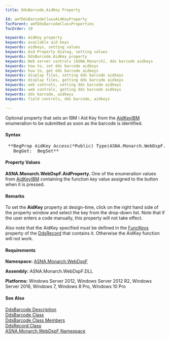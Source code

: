 ```yaml
---
title: DdsBarcode.AidKey Property

Id: amfDdsBarcodeClassAidKeyProperty
TocParent: amfDdsBarcodeClassProperties
TocOrder: 10

keywords: AidKey property
keywords: available aid keys
keywords: aidkeys, setting values
keywords: Aid Property Dialog, setting values
keywords: DdsBarcode.AidKey property
keywords: Web server controls [ASNA.Monarch], dds barcode aidkeys
keywords: how to, set dds barcode aidkeys
keywords: how to, get dds barcode aidkeys
keywords: display files, setting dds barcode aidkeys
keywords: display files, getting dds barcode aidkeys
keywords: web controls, setting dds barcode aidkeys
keywords: web controls, getting dds barcode aidkeys
keywords: dds barcode, aidkeys
keywords: field controls, dds barcode, aidkeys

---
```


Optional property that sets an IBM i Aid Key from the [ AidKeyIBM](amfAidKeyIBMEnumeration.html) enumeration to be submitted as soon as the barcode is identified.

#### Syntax
<pre class="syntax"> **BegProp AidKey Access(*Public) Type(ASNA.Monarch.WebDspF.AidProperty)
   BegGet:  BegSet** </pre>

#### Property Values
**ASNA.Monarch.WebDspF.AidProperty.** One of the enumeration values from [ AidKeyIBM](amfAidKeyIBMEnumeration.html) containing the function key value assigned to the button when it is pressed.

#### Remarks
To set the **AidKey** property at design-time, click on the right hand side of the property window and select the key from the drop-down list. Note that if the user enters a code manually, this property will not take effect.

Also note that the AidKey specified must be defined in the [FuncKeys](amfDdsRecordClassFuncKeysProperty.html) property of the [DdsRecord](amfDdsRecordClass.html) that contains it. Otherwise the AidKey function will not work.

#### Requirements
**Namespace:** [ASNA.Monarch.WebDspF](amfWebDspFNamespace.html)

**Assembly:** ASNA.Monarch.WebDspF.DLL

**Platforms:** Windows Server 2012, Windows Server 2012 R2, Windows Server 2016, Windows 7, Windows 8 Pro, Windows 10 Pro

#### See Also
[DdsBarcode Description](amfUnderstandingBarcodes.html)<br /> [DdsBarcode Class](amfDdsBarcodeClass.html) <br /> [DdsBarcode Class Members](amfDdsBarcodeClassMembers.html) <br />[DdsRecord Class](amfDdsRecordClass.html)<br />[ ASNA.Monarch.WebDspF Namespace](amfWebDspFNamespace.html)
